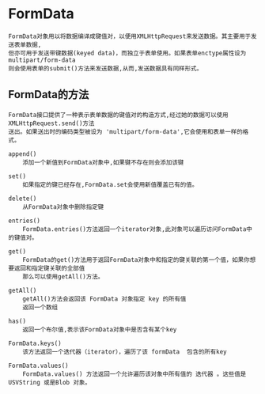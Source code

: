 
# FormData

    FormData对象用以将数据编译成键值对，以便用XMLHttpRequest来发送数据。其主要用于发送表单数据,
    但亦可用于发送带键数据(keyed data)，而独立于表单使用。如果表单enctype属性设为multipart/form-data
    则会使用表单的submit()方法来发送数据,从而,发送数据具有同样形式。
    
## FormData的方法

    FormData接口提供了一种表示表单数据的键值对的构造方式,经过她的数据可以使用XMLHttpRequest.send()方法
    送出。如果送出时的编码类型被设为 'multipart/form-data',它会使用和表单一样的格式。
    
    append()
        添加一个新值到FormData对象中,如果键不存在则会添加该键
        
    set()
        如果指定的键已经存在,FormData.set会使用新值覆盖已有的值。
        
    delete()
        从FormData对象中删除指定键
        
    entries()
        FormData.entries()方法返回一个iterator对象,此对象可以遍历访问FormData中的键值对。
        
    get()
        FormData的get()方法用于返回FormData对象中和指定的键关联的第一个值，如果你想要返回和指定键关联的全部值
        那么可以使用getAll()方法。
        
    getAll()
        getAll()方法会返回该 FormData 对象指定 key 的所有值
        返回一个数组
        
    has()
        返回一个布尔值,表示该FormData对象中是否含有某个key
        
    FormData.keys() 
        该方法返回一个迭代器（iterator），遍历了该 formData  包含的所有key 
    
    FormData.values()
        FormData.values() 方法返回一个允许遍历该对象中所有值的 迭代器 。这些值是 USVString 或是Blob 对象。